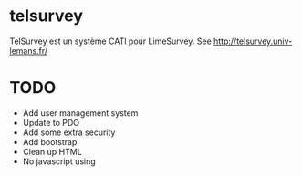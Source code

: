 telsurvey
=========

TelSurvey est un système CATI pour LimeSurvey. See http://telsurvey.univ-lemans.fr/

TODO
====
* Add user management system
* Update to PDO
* Add some extra security
* Add bootstrap
* Clean up HTML
* No javascript using
